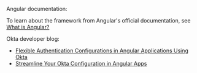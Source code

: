 Angular documentation:

To learn about the framework from Angular's official documentation, see [What is Angular?](https://angular.dev/overview)

Okta developer blog:

* [Flexible Authentication Configurations in Angular Applications Using Okta](https://developer.okta.com/blog/2024/02/28/okta-authentication-angular)
* [Streamline Your Okta Configuration in Angular Apps](https://developer.okta.com/blog/2023/03/07/angular-forroot)
